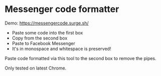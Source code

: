 # Messenger code formatter

Demo: https://messengercode.surge.sh/

* Paste some code into the first box
* Copy from the second box
* Paste to Facebook Messenger
* It's in monospace and whitespace is preserved!

Paste code formatted via this tool to the second box to remove the pipes.

Only tested on latest Chrome.